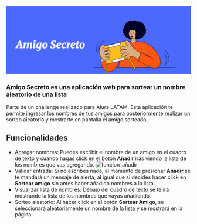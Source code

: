 ![amigo secreto](assets/amigo-secreto-con-fondo.png)

### Amigo Secreto es una aplicación web para sortear un nombre aleatorio de una lista


Parte de un challenge realizado para Alura LATAM.
Esta aplicación te permite ingresar los nombres de tus amigos para posteriormente realizar un sorteo aleatorio y mostrarte en pantalla el amigo sorteado.
## Funcionalidades
- Agregar nombres: Puedes escribir el nombre de un amigo en el cuadro de texto y cuando hagas click en el botón **Añadir** irás viendo la lista de los nombres que vas agregando.
![funcion-añadir](assets/funcion-añadir.gif)
- Validar entrada: Si no escribes nada, al momento de presionar **Añadir** se te mandará un mensaje de alerta, al igual que si decides hacer click en **Sortear amigo** sin antes haber añadido nombres a la lista.
- Visualizar lista de nombres: Debajo del cuadro de texto se te irá mostrando la lista de los nombres que vayas añadiendo.
- Sorteo aleatorio: Al hacer click en el botón **Sortear Amigo**, se seleccionará aleatoriamente un nombre de la lista y se mostrará en la página.

